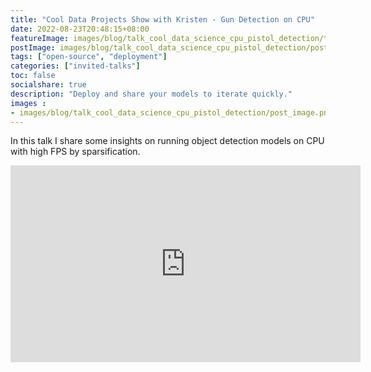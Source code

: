 ```yaml
---
title: "Cool Data Projects Show with Kristen - Gun Detection on CPU"
date: 2022-08-23T20:48:15+08:00
featureImage: images/blog/talk_cool_data_science_cpu_pistol_detection/thumbnail.gif
postImage: images/blog/talk_cool_data_science_cpu_pistol_detection/post_image.png
tags: ["open-source", "deployment"]
categories: ["invited-talks"]
toc: false
socialshare: true
description: "Deploy and share your models to iterate quickly."
images : 
- images/blog/talk_cool_data_science_cpu_pistol_detection/post_image.png
---
```


In this talk I share some insights on running object detection models on CPU with high FPS by sparsification.

<iframe width="560" height="315" src="https://www.youtube-nocookie.com/embed/9Wunv0TCmMo" title="YouTube video player" frameborder="0" allow="accelerometer; autoplay; clipboard-write; encrypted-media; gyroscope; picture-in-picture; web-share" allowfullscreen></iframe>
